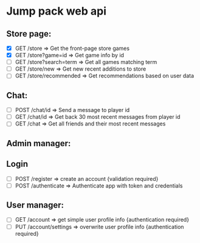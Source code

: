 # Jump pack web api
## Store page:
- [x] GET /store => Get the front-page store games
- [x] GET /store?game=id => Get game info by id
- [ ] GET /store?search=term => Get all games matching term
- [ ] GET /store/new => Get new recent additions to store
- [ ] GET /store/recommended => Get recommendations based on user data
## Chat:
- [ ] POST /chat/id => Send a message to player id
- [ ] GET  /chat/id => Get back 30 most recent messages from player id
- [ ] GET  /chat => Get all friends and their most recent messages
## Admin manager:
## Login
- [ ] POST /register => create an account {validation required}
- [ ] POST /authenticate => Authenticate app with token and credentials
## User manager:
- [ ] GET /account => get simple user profile info {authentication required}
- [ ] PUT /account/settings => overwrite user profile info {authentication required}  
